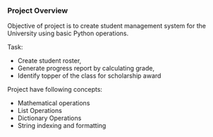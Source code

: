 ### Project Overview

 Objective of project is to create student management system for the University using basic Python operations.

Task:
 - Create student roster, 
 - Generate progress report by calculating grade,
 - Identify topper of the class for scholarship award

Project have following concepts:
- Mathematical operations
- List Operations
- Dictionary Operations
- String indexing and formatting





